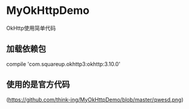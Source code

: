 # MyOkHttpDemo
OkHttp使用简单代码


## 加载依赖包
compile 'com.squareup.okhttp3:okhttp:3.10.0'

## 使用的是官方代码
(https://github.com/think-ing/MyOkHttpDemo/blob/master/qwesd.png)
